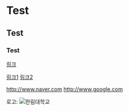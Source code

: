 # Test
## Test
### Test
[링크](http://www.naver.com "네이버")

[링크1][1] [링크2][2]

[1]: http://www.naver.com "네이버" 
[2]: http://www.google.com "구글"

<http://www.naver.com>
<http://www.google.com>


로고: ![](https://www.hallym.ac.kr/.resources/hallym_univ_theme/hallym/ko/img/abouthallym/symbol-ui-emblem1.png "한림대학교 ")

